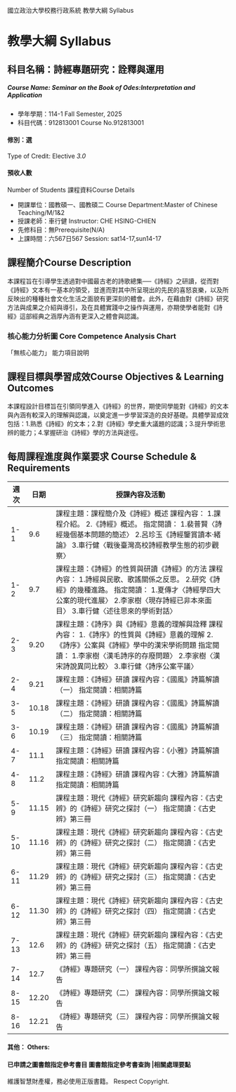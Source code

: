國立政治大學校務行政系統 教學大綱 Syllabus
# 教學大綱 Syllabus
##  科目名稱：詩經專題研究：詮釋與運用
#####  Course Name: Seminar on the Book of Odes:Interpretation and Application
  * 學年學期：114-1 Fall Semester, 2025 
  * 科目代碼：912813001 Course No.912813001
#### 修別：選
Type of Credit: Elective 
_3.0_
#### 預收人數
Number of Students
課程資料Course Details
  * 開課單位：國教碩一、國教碩二 Course Department:Master of Chinese Teaching/M/1&2 
  * 授課老師：車行健 Instructor: CHE HSING-CHIEN 
  * 先修科目：無Prerequisite(N/A)
  * 上課時間：六567日567 Session: sat14-17,sun14-17
##  課程簡介Course Description
本課程旨在引導學生透過對中國最古老的詩歌總集──《詩經》之研讀，從而對《詩經》文本有一基本的領受，並進而對其中所呈現出的先民的喜怒哀樂，以及所反映出的種種社會文化生活之面貌有更深刻的體會。此外，在藉由對《詩經》研究方法與成果之介紹與導引，及在具體實踐中之操作與運用，亦期使學者能對《詩經》這部經典之涵厚內涵有更深入之體會與認識。
###  核心能力分析圖 Core Competence Analysis Chart
「無核心能力」 
能力項目說明
##  課程目標與學習成效Course Objectives & Learning Outcomes 
本課程設計目標旨在引領同學進入《詩經》的世界，期使同學能對《詩經》的文本與內涵有較深入的理解與認識，以奠定進一步學習深造的良好基礎。具體學習成效包括：1.熟悉《詩經》的文本；2.對《詩經》學史重大議題的認識；3.提升學術思辨的能力；4.掌握研治《詩經》學的方法與途徑。
##  每周課程進度與作業要求 Course Schedule & Requirements
週 次 |  日期 |  授課內容及活動  
---|---|---  
1-1 |  9.6 |  課程主題：課程簡介及《詩經》概述 課程內容： 1.課程介紹。 2.《詩經》概述。 指定閱讀： 1.裴普賢〈詩經幾個基本問題的簡述〉  2.呂珍玉《詩經鑒賞讀本‧緒論》 3.車行健〈戰後臺灣高校詩經教學生態的初步觀察〉  
1-2 |  9.7 |  課程主題：《詩經》的性質與研讀《詩經》的方法 課程內容： 1.詩經與民歌、歌謠關係之反思。 2.研究《詩經》的幾種進路。 指定閱讀： 1.夏傳才〈詩經學四大公案的現代進展〉 2.李家樹〈現存詩經已非本來面目〉 3.車行健〈述往思來的學術對話〉  
2-3 |  9.20 |  課程主題：《詩序》與《詩經》意義的理解與詮釋 課程內容： 1.《詩序》的性質與《詩經》意義的理解 2.《詩序》公案與《詩經》學中的漢宋學術問題 指定閱讀： 1.李家樹〈漢毛詩序的存廢問題〉 2.李家樹〈漢宋詩說異同比較〉 3.車行健〈詩序公案平議〉  
2-4 |  9.21 |  課程主題：《詩經》研讀 課程內容：《國風》詩篇解讀（一） 指定閱讀：相關詩篇  
3-5 |  10.18 |  課程主題：《詩經》研讀 課程內容：《國風》詩篇解讀（二） 指定閱讀：相關詩篇  
3-6 |  10.19 |  課程主題：《詩經》研讀 課程內容：《國風》詩篇解讀（三） 指定閱讀：相關詩篇  
4-7 |  11.1 |  課程主題：《詩經》研讀 課程內容：《小雅》詩篇解讀 指定閱讀：相關詩篇  
4-8 |  11.2 |  課程主題：《詩經》研讀 課程內容：《大雅》詩篇解讀 指定閱讀：相關詩篇  
5-9 |  11.15 |  課程主題：現代《詩經》研究新趨向 課程內容：《古史辨》的《詩經》研究之探討（一） 指定閱讀：《古史辨》第三冊  
5-10 |  11.16 |  課程主題：現代《詩經》研究新趨向 課程內容：《古史辨》的《詩經》研究之探討（二） 指定閱讀：《古史辨》第三冊  
6-11 |  11.29 |  課程主題：現代《詩經》研究新趨向 課程內容：《古史辨》的《詩經》研究之探討（三） 指定閱讀：《古史辨》第三冊  
6-12 |  11.30 |  課程主題：現代《詩經》研究新趨向 課程內容：《古史辨》的《詩經》研究之探討（四） 指定閱讀：《古史辨》第三冊  
7-13 |  12.6 |  課程主題：現代《詩經》研究新趨向 課程內容：《古史辨》的《詩經》研究之探討（五） 指定閱讀：《古史辨》第三冊  
7-14 |  12.7 |  《詩經》專題研究（一） 課程內容：同學所撰論文報告  
8-15 |  12.20 |  《詩經》專題研究（二） 課程內容：同學所撰論文報告  
8-16 |  12.21 |  《詩經》專題研究（三） 課程內容：同學所撰論文報告  
####  其他： Others:
####  已申請之圖書館指定參考書目  圖書館指定參考書查詢 |相關處理要點
維護智慧財產權，務必使用正版書籍。 Respect Copyright.